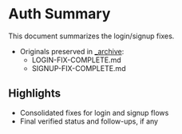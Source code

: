 # Auth Summary

This document summarizes the login/signup fixes.

- Originals preserved in [\_archive](./_archive/):
  - LOGIN-FIX-COMPLETE.md
  - SIGNUP-FIX-COMPLETE.md

## Highlights

- Consolidated fixes for login and signup flows
- Final verified status and follow-ups, if any
